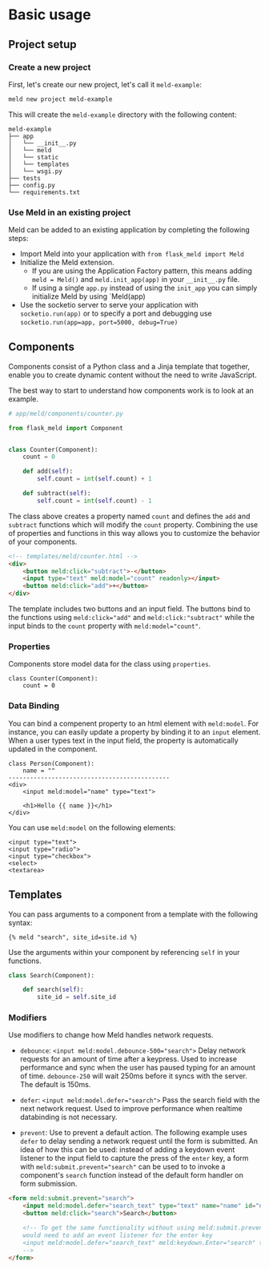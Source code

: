 # Basic usage

## Project setup

### Create a new project
First, let's create our new project, let's call it `meld-example`:

```bash
meld new project meld-example
```

This will create the `meld-example` directory with the following content:

```text
meld-example
├── app
│   └── __init__.py
│   └── meld
│   └── static
│   └── templates
│   └── wsgi.py
├── tests
├── config.py
└── requirements.txt
```

### Use Meld in an existing project
Meld can be added to an existing application by completing the following steps:

- Import Meld into your application with `from flask_meld import Meld`
- Initialize the Meld extension. 
    - If you are using the Application Factory pattern, this means adding 
    `meld = Meld()` and `meld.init_app(app)` in your `__init__.py` file.
    - If using a single `app.py` instead of using the `init_app` you can simply
      initialize Meld by using `Meld(app)
- Use the socketio server to serve your application with `socketio.run(app)` or to 
specify a port and debugging use `socketio.run(app=app, port=5000, debug=True)`


## Components

Components consist of a Python class and a Jinja template that together, enable
you to create dynamic content without the need to write JavaScript.

The best way to start to understand how components work is to look at an example.

```py
# app/meld/components/counter.py

from flask_meld import Component


class Counter(Component):
    count = 0

    def add(self):
        self.count = int(self.count) + 1

    def subtract(self):
        self.count = int(self.count) - 1

```
The class above creates a property named `count` and defines the `add` and
`subtract` functions which will modify the `count` property.  Combining the use of 
properties and functions in this way allows you to customize the behavior of your components.


```html
<!-- templates/meld/counter.html -->
<div>
    <button meld:click="subtract">-</button>
    <input type="text" meld:model="count" readonly></input>
    <button meld:click="add">+</button>
</div>
```

The template includes two buttons and an input field. The buttons bind to the functions
using `meld:click="add"` and `meld:click:"subtract"` while the input binds to the
`count` property with `meld:model="count"`. 

### Properties

Components store model data for the class using `properties`. 

```
class Counter(Component):
    count = 0
```

### Data Binding

You can bind a compenent property to an html element with `meld:model`. For instance,
you can easily update a property by binding it to an `input` element. When a user types
text in the input field, the property is automatically updated in the component.

```
class Person(Component):
    name = ""
---------------------------------------------
<div>
    <input meld:model="name" type="text">

    <h1>Hello {{ name }}</h1>
</div>
```

You can use `meld:model` on the following elements:

```
<input type="text">
<input type="radio">
<input type="checkbox">
<select>
<textarea>
```

## Templates

You can pass arguments to a component from a template with the following syntax:

```
{% meld "search", site_id=site.id %}
```

Use the arguments within your component by referencing `self` in your functions.

```py
class Search(Component):

    def search(self):
        site_id = self.site_id
```

### Modifiers

Use modifiers to change how Meld handles network requests.

* `debounce`: `<input meld:model.debounce-500="search">` Delay network requests for an amount of time after a keypress. Used to increase performance and sync when the user has paused typing for an amount of time. `debounce-250` will wait 250ms before it syncs with the server. The default is 150ms.

* `defer`: `<input meld:model.defer="search">` Pass the search field with the next network request. Used to improve performance when realtime databinding is not necessary.

* `prevent`: Use to prevent a default action. The following example uses `defer` to delay sending a network request until the form is submitted. An idea of how this can be used: instead of adding a keydown event listener to the input field to capture the press of the `enter` key, a form with `meld:submit.prevent="search"` can be used to to invoke a component's `search` function instead of the default form handler on form submission.

```html
<form meld:submit.prevent="search">
    <input meld:model.defer="search_text" type="text" name="name" id="name" placeholder="Search for name">
    <button meld:click="search">Search</button>

    <!-- To get the same functionality without using meld:submit.prevent="search" you
    would need to add an event listener for the enter key 
    <input meld:model.defer="search_text" meld:keydown.Enter="search" type="text" name="name" id="name" placeholder="Search for name">
    -->
</form>
```
